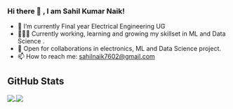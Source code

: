 <p style="text-align:center">
  
<p>
  
### Hi there 👋 , I am Sahil Kumar Naik! 
- 🔭 I’m currently Final year Electrical Engineering UG
- 👨🏽‍💻 Currently working, learning and growing my skillset in ML and Data Science .
- 🤝 Open for collaborations in electronics, ML and Data Science project.
- 📫 How to reach me: sahilnaik7602@gmail.com


## GitHub Stats
<a href="https://github.com/anuraghazra/github-readme-stats">
  <img align = "center" src="https://github-readme-stats.vercel.app/api/?username=Sahil-Naik7602&theme=radical&layout=compact&show_icons=True" />
</a>
<a href="https://github.com/anuraghazra/convoychat">
  <img align = "center" src="https://github-readme-stats.vercel.app/api/top-langs/?username=Sahil-Naik7602&theme=radical&layout=default&langs_count=3" />
</a>




